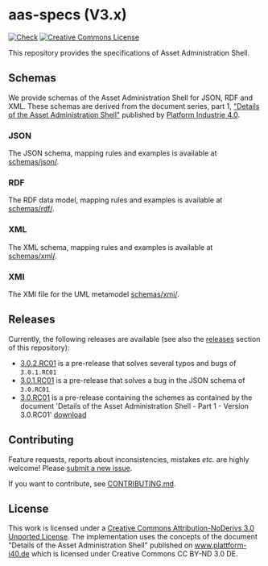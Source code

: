 # aas-specs (V3.x)

[![Check](
https://github.com/admin-shell-io/aas-specs/workflows/Check/badge.svg
)](
https://github.com/admin-shell-io/aas-specs/actions?query=workflow%3ACheck
)
[![Creative Commons License](
https://i.creativecommons.org/l/by-nd/3.0/88x31.png
)](
http://creativecommons.org/licenses/by-nd/3.0/
)

This repository provides the specifications of Asset Administration Shell.

## Schemas

We provide schemas of the Asset Administration Shell for JSON, RDF and XML. 
These schemas are derived from the document series, part 1,
["Details of the Asset Administration Shell"](
https://www.plattform-i40.de/PI40/Redaktion/EN/Standardartikel/specification-administrationshell.html
) published by [Platform Industrie 4.0](http://www.plattform-i40.de).

### JSON

The JSON schema, mapping rules and examples is available at
[schemas/json/](schemas/json/).

### RDF

The RDF data model, mapping rules and examples is available at [schemas/rdf/](schemas/rdf/).

### XML

The XML schema, mapping rules and examples is available at [schemas/xml/](schemas/xml/).

### XMI

The XMI file for the UML metamodel [schemas/xmi/](schemas/xmi/).

## Releases

Currently, the following releases are available (see also the [releases](https://github.com/admin-shell-io/aas-specs/releases) section of this repository):
* [3.0.2.RC01](https://github.com/admin-shell-io/aas-specs/releases/tag/v3.0.2.RC01) is a pre-release that solves several typos and bugs of `3.0.1.RC01`
* [3.0.1.RC01](https://github.com/admin-shell-io/aas-specs/releases/tag/v3.0.1.RC01) is a pre-release that solves a bug in the JSON schema of `3.0.RC01`
* [3.0.RC01](https://github.com/admin-shell-io/aas-specs/releases/tag/v3.0.RC01) is a pre-release containing the schemes as contained by the document 'Details of the Asset Administration Shell - Part 1 - Version 3.0.RC01' [download](https://www.plattform-i40.de/PI40/Redaktion/EN/Downloads/Publikation/Details_of_the_Asset_Administration_Shell_Part1_V3.html)


## Contributing

Feature requests, reports about inconsistencies, mistakes *etc.* are highly
welcome! Please [submit a new issue](
https://github.com/admin-shell-io/aas-specs/issues/new
).

If you want to contribute, see [CONTRIBUTING.md](CONTRIBUTING.md).

## License

This work is licensed under a [Creative Commons Attribution-NoDerivs 3.0 Unported License](
http://creativecommons.org/licenses/by-nd/3.0/). The implementation uses the concepts of the
document "Details of the Asset Administration Shell" published on www.plattform-i40.de
which is licensed under Creative Commons CC BY-ND 3.0 DE.
